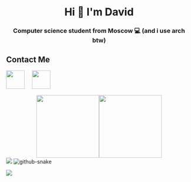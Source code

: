 <h1 align="center">Hi 👋 I'm David</h1>
<h3 align="center">Computer science student from Moscow 💻 (and i use arch btw)</h3>

## Contact Me

<a href="https://t.me/koftamainee"><img src="https://cdn-icons-png.flaticon.com/512/5968/5968804.png" width="50px"></a>
&nbsp;&nbsp;&nbsp;
<a href="mailto:koftamainee@gmail.com"><img src="https://cdn-icons-png.flaticon.com/512/5968/5968534.png" width="50px"></a>

<div style="display: flex; justify-content: center;">
<a><img src="https://github-readme-stats.vercel.app/api?username=koftamainee&theme=tokyonight&hide_border=false&include_all_commits=false&count_private=false" height="170px"></a>
<a><img src="https://github-readme-streak-stats.herokuapp.com/?user=koftamainee&theme=tokyonight&hide_border=falsee" height="170px"></a>
</div>
<img src="https://github-readme-stats.vercel.app/api/top-langs/?username=koftamainee&theme=tokyonight&hide_border=false&include_all_commits=false&count_private=false>">

<picture>
  <source media="(prefers-color-scheme: dark)" srcset="https://raw.githubusercontent.com/koftamainee/koftamainee/output/github-contribution-grid-snake-dark.svg" />
  <source media="(prefers-color-scheme: light)" srcset="https://raw.githubusercontent.com/koftamainee/koftamainee/output/github-contribution-grid-snake.svg" />
  <img alt="github-snake" src="github-snake.svg" />
</picture>

[![](https://visitcount.itsvg.in/api?id=koftamainee&icon=0&color=0)](https://visitcount.itsvg.in)
